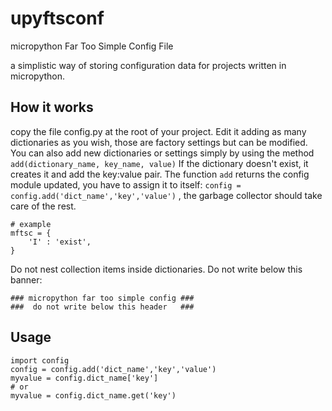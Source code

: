 # upyftsconf
micropython Far Too Simple Config File

a simplistic way of storing configuration data for projects written in micropython.

## How it works
copy the file config.py at the root of your project.
Edit it adding as many dictionaries as you wish, those are factory settings but can be modified.
You can also add new dictionaries or settings simply by using the method `add(dictionary_name, key_name, value)`
If the dictionary doesn't exist, it creates it and add the key:value pair.
The function `add` returns the config module updated, you have to assign it to itself: `config = config.add('dict_name','key','value')` , the garbage collector should take care of the rest.

```micropython
# example
mftsc = {
    'I' : 'exist',
}
```

Do not nest collection items inside dictionaries.
Do not write below this banner:

```micropython
### micropython far too simple config ###
###  do not write below this header   ###
```

## Usage

```micropython
import config
config = config.add('dict_name','key','value')
myvalue = config.dict_name['key']
# or
myvalue = config.dict_name.get('key')
```
